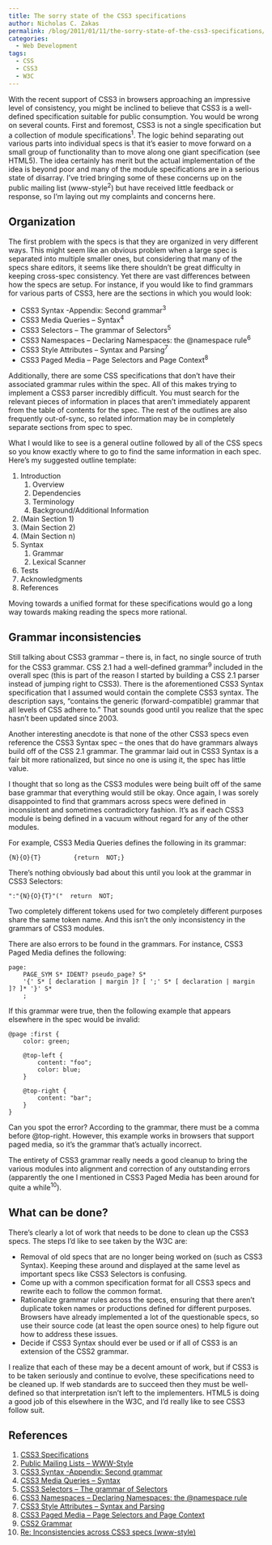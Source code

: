 ```yaml
---
title: The sorry state of the CSS3 specifications
author: Nicholas C. Zakas
permalink: /blog/2011/01/11/the-sorry-state-of-the-css3-specifications/
categories:
  - Web Development
tags:
  - CSS
  - CSS3
  - W3C
---
```

With the recent support of CSS3 in browsers approaching an impressive level of consistency, you might be inclined to believe that CSS3 is a well-defined specification suitable for public consumption. You would be wrong on several counts. First and foremost, CSS3 is not a single specification but a collection of module specifications<sup>1</sup>. The logic behind separating out various parts into individual specs is that it&#8217;s easier to move forward on a small group of functionality than to move along one giant specification (see HTML5). The idea certainly has merit but the actual implementation of the idea is beyond poor and many of the module specifications are in a serious state of disarray. I&#8217;ve tried bringing some of these concerns up on the public mailing list (www-style<sup>2</sup>) but have received little feedback or response, so I&#8217;m laying out my complaints and concerns here.

## Organization

The first problem with the specs is that they are organized in very different ways. This might seem like an obvious problem when a large spec is separated into multiple smaller ones, but considering that many of the specs share editors, it seems like there shouldn&#8217;t be great difficulty in keeping cross-spec consistency. Yet there are vast differences between how the specs are setup. For instance, if you would like to find grammars for various parts of CSS3, here are the sections in which you would look:

  * CSS3 Syntax -Appendix: Second grammar<sup>3</sup>
  * CSS3 Media Queries &#8211; Syntax<sup>4</sup>
  * CSS3 Selectors &#8211; The grammar of Selectors<sup>5</sup>
  * CSS3 Namespaces &#8211; Declaring Namespaces: the @namespace rule<sup>6</sup>
  * CSS3 Style Attributes &#8211; Syntax and Parsing<sup>7</sup>
  * CSS3 Paged Media &#8211; Page Selectors and Page Context<sup>8</sup>

Additionally, there are some CSS specifications that don&#8217;t have their associated grammar rules within the spec. All of this makes trying to implement a CSS3 parser incredibly difficult. You must search for the relevant pieces of information in places that aren&#8217;t immediately apparent from the table of contents for the spec. The rest of the outlines are also frequently out-of-sync, so related information may be in completely separate sections from spec to spec.

What I would like to see is a general outline followed by all of the CSS specs so you know exactly where to go to find the same information in each spec. Here&#8217;s my suggested outline template:

  1. Introduction 
      1. Overview
      2. Dependencies
      3. Terminology
      4. Background/Additional Information
  2. (Main Section 1)
  3. (Main Section 2)
  4. (Main Section n)
  5. Syntax 
      1. Grammar
      2. Lexical Scanner
  6. Tests
  7. Acknowledgments
  8. References

Moving towards a unified format for these specifications would go a long way towards making reading the specs more rational.

## Grammar inconsistencies

Still talking about CSS3 grammar &#8211; there is, in fact, no single source of truth for the CSS3 grammar. CSS 2.1 had a well-defined grammar<sup>9</sup> included in the overall spec (this is part of the reason I started by building a CSS 2.1 parser instead of jumping right to CSS3). There is the aforementioned CSS3 Syntax specification that I assumed would contain the complete CSS3 syntax. The description says, &#8220;contains the generic (forward-compatible) grammar that all levels of CSS adhere to.&#8221; That sounds good until you realize that the spec hasn&#8217;t been updated since 2003.

Another interesting anecdote is that none of the other CSS3 specs even reference the CSS3 Syntax spec &#8211; the ones that do have grammars always build off of the CSS 2.1 grammar. The grammar laid out in CSS3 Syntax is a fair bit more rationalized, but since no one is using it, the spec has little value.

I thought that so long as the CSS3 modules were being built off of the same base grammar that everything would still be okay. Once again, I was sorely disappointed to find that grammars across specs were defined in inconsistent and sometimes contradictory fashion. It&#8217;s as if each CSS3 module is being defined in a vacuum without regard for any of the other modules.

For example, CSS3 Media Queries defines the following in its grammar:

    {N}{O}{T}         {return  NOT;}

There&#8217;s nothing obviously bad about this until you look at the grammar in CSS3 Selectors:

    ":"{N}{O}{T}"("  return  NOT;

Two completely different tokens used for two completely different purposes share the same token name. And this isn&#8217;t the only inconsistency in the grammars of CSS3 modules.

There are also errors to be found in the grammars. For instance, CSS3 Paged Media defines the following:

    page:
        PAGE_SYM S* IDENT? pseudo_page? S*
        '{' S* [ declaration | margin ]? [ ';' S* [ declaration | margin ]? ]* '}' S*
        ;
    

If this grammar were true, then the following example that appears elsewhere in the spec would be invalid:

    @page :first {
        color: green;
    
        @top-left {
            content: "foo";
            color: blue;
        }
    
        @top-right {
            content: "bar";
        }
    }
    

Can you spot the error? According to the grammar, there must be a comma before @top-right. However, this example works in browsers that support paged media, so it&#8217;s the grammar that&#8217;s actually incorrect.

The entirety of CSS3 grammar really needs a good cleanup to bring the various modules into alignment and correction of any outstanding errors (apparently the one I mentioned in CSS3 Paged Media has been around for quite a while<sup>10</sup>).

## What can be done?

There&#8217;s clearly a lot of work that needs to be done to clean up the CSS3 specs. The steps I&#8217;d like to see taken by the W3C are:

  * Removal of old specs that are no longer being worked on (such as CSS3 Syntax). Keeping these around and displayed at the same level as important specs like CSS3 Selectors is confusing.
  * Come up with a common specification format for all CSS3 specs and rewrite each to follow the common format.
  * Rationalize grammar rules across the specs, ensuring that there aren&#8217;t duplicate token names or productions defined for different purposes. Browsers have already implemented a lot of the questionable specs, so use their source code (at least the open source ones) to help figure out how to address these issues.
  * Decide if CSS3 Syntax should ever be used or if all of CSS3 is an extension of the CSS2 grammar.

I realize that each of these may be a decent amount of work, but if CSS3 is to be taken seriously and continue to evolve, these specifications need to be cleaned up. If web standards are to succeed then they must be well-defined so that interpretation isn&#8217;t left to the implementers. HTML5 is doing a good job of this elsewhere in the W3C, and I&#8217;d really like to see CSS3 follow suit.

## References

  1. [CSS3 Specifications][1]
  2. [Public Mailing Lists &#8211; WWW-Style][2]
  3. [CSS3 Syntax -Appendix: Second grammar][3]
  4. [CSS3 Media Queries &#8211; Syntax][4]
  5. [CSS3 Selectors &#8211; The grammar of Selectors][5]
  6. [CSS3 Namespaces &#8211; Declaring Namespaces: the @namespace rule][6]
  7. [CSS3 Style Attributes &#8211; Syntax and Parsing][7]
  8. [CSS3 Paged Media &#8211; Page Selectors and Page Context][8]
  9. [CSS2 Grammar][9]
 10. [Re: Inconsistencies across CSS3 specs (www-style)][10]

 [1]: http://www.w3.org/Style/CSS/specs
 [2]: http://lists.w3.org/Archives/Public/www-style/
 [3]: http://www.w3.org/TR/css3-syntax/#detailed-grammar
 [4]: http://www.w3.org/TR/css3-mediaqueries/#syntax
 [5]: http://www.w3.org/TR/css3-selectors/#w3cselgrammar
 [6]: http://www.w3.org/TR/css3-namespace/#declaration
 [7]: http://www.w3.org/TR/css-style-attr/#syntax
 [8]: http://www.w3.org/TR/css3-page/#page-selector-and-context
 [9]: http://www.w3.org/TR/CSS2/grammar.html
 [10]: http://lists.w3.org/Archives/Public/www-style/2010Dec/0196.html
